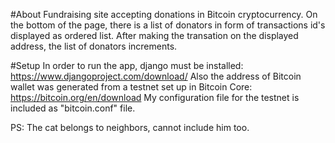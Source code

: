 #About
Fundraising site accepting donations in Bitcoin cryptocurrency.
On the bottom of the page, there is a list of donators in form of transactions id's displayed as ordered list.
After making the transation on the displayed address, the list of donators increments.

#Setup
In order to run the app, django must be installed: https://www.djangoproject.com/download/
Also the address of Bitcoin wallet was generated from a testnet set up in Bitcoin Core: https://bitcoin.org/en/download
My configuration file for the testnet is included as "bitcoin.conf" file.

PS: The cat belongs to neighbors, cannot include him too.
